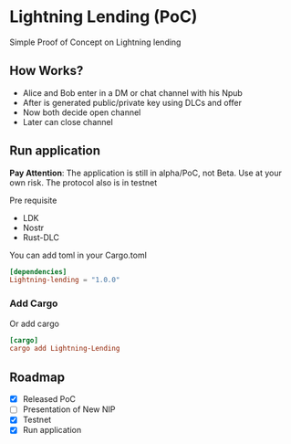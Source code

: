 # Lightning Lending (PoC)
Simple Proof of Concept on Lightning lending

## How Works?

- Alice and Bob enter in a DM or chat channel with his Npub 
- After is generated public/private key using DLCs and offer
- Now both decide open channel
- Later can close channel

## Run application

**Pay Attention**: The application is still in alpha/PoC, not Beta. Use at your own risk. The protocol also is in testnet

Pre requisite

- LDK 
- Nostr
- Rust-DLC

You can add toml in your Cargo.toml

```toml
[dependencies]
Lightning-lending = "1.0.0"
```
### Add Cargo 

Or add cargo

```toml
[cargo]
cargo add Lightning-Lending
```
## Roadmap

- [x] Released PoC
- [ ] Presentation of New NIP
- [x] Testnet
- [x] Run application

